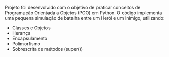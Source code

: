 Projeto foi desenvolvido com o objetivo de praticar conceitos de Programação Orientada a Objetos (POO) em Python.
O código implementa uma pequena simulação de batalha entre um Herói e um Inimigo, utilizando:
- Classes e Objetos
- Herança
- Encapsulamento
- Polimorfismo
- Sobrescrita de métodos (super())

